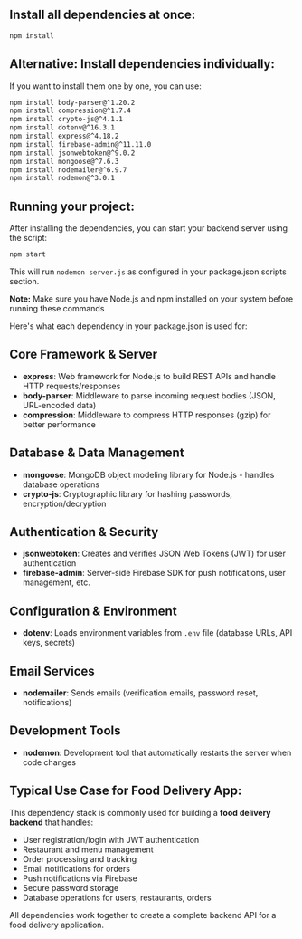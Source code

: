 ## Install all dependencies at once:
```sh
npm install
```

## Alternative: Install dependencies individually:
If you want to install them one by one, you can use:

```sh
npm install body-parser@^1.20.2
npm install compression@^1.7.4
npm install crypto-js@^4.1.1
npm install dotenv@^16.3.1
npm install express@^4.18.2
npm install firebase-admin@^11.11.0
npm install jsonwebtoken@^9.0.2
npm install mongoose@^7.6.3
npm install nodemailer@^6.9.7
npm install nodemon@^3.0.1
```

## Running your project:
After installing the dependencies, you can start your backend server using the script:

```sh
npm start
```

This will run `nodemon server.js` as configured in your package.json scripts section.

**Note:** Make sure you have Node.js and npm installed on your system before running these commands

Here's what each dependency in your package.json is used for:

## Core Framework & Server
- **express**: Web framework for Node.js to build REST APIs and handle HTTP requests/responses
- **body-parser**: Middleware to parse incoming request bodies (JSON, URL-encoded data)
- **compression**: Middleware to compress HTTP responses (gzip) for better performance

## Database & Data Management
- **mongoose**: MongoDB object modeling library for Node.js - handles database operations
- **crypto-js**: Cryptographic library for hashing passwords, encryption/decryption

## Authentication & Security
- **jsonwebtoken**: Creates and verifies JSON Web Tokens (JWT) for user authentication
- **firebase-admin**: Server-side Firebase SDK for push notifications, user management, etc.

## Configuration & Environment
- **dotenv**: Loads environment variables from `.env` file (database URLs, API keys, secrets)

## Email Services
- **nodemailer**: Sends emails (verification emails, password reset, notifications)

## Development Tools
- **nodemon**: Development tool that automatically restarts the server when code changes

## Typical Use Case for Food Delivery App:
This dependency stack is commonly used for building a **food delivery backend** that handles:
- User registration/login with JWT authentication
- Restaurant and menu management
- Order processing and tracking
- Email notifications for orders
- Push notifications via Firebase
- Secure password storage
- Database operations for users, restaurants, orders

All dependencies work together to create a complete backend API for a food delivery application.
